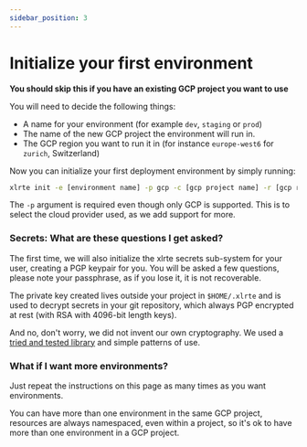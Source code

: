 ```yaml
---
sidebar_position: 3
---
```


# Initialize your first environment
**You should skip this if you have an existing GCP project you want to use**

You will need to decide the following things:

* A name for your environment (for example `dev`, `staging` or `prod`)
* The name of the new GCP project the environment will run in.
* The GCP region you want to run it in (for instance `europe-west6` for `zurich`, Switzerland)


Now you can initialize your first deployment environment by simply running:

```bash
xlrte init -e [environment name] -p gcp -c [gcp project name] -r [gcp region]
```

The `-p` argument is required even though only GCP is supported. This is to select the cloud provider used, as we add support for more.

### Secrets: What are these questions I get asked?
The first time, we will also initialize the xlrte secrets sub-system for your user, creating a PGP keypair for you. You will be asked a few questions, please note your passphrase, as if you lose it, it is not recoverable.

The private key created lives outside your project in `$HOME/.xlrte` and is used to decrypt secrets in your git repository, which always PGP encrypted at rest (with RSA with 4096-bit length keys).

And no, don't worry, we did not invent our own cryptography. We used a [tried and tested library](https://github.com/ProtonMail/gopenpgp) and simple patterns of use.

### What if I want more environments?
Just repeat the instructions on this page as many times as you want environments.

You can have more than one environment in the same GCP project, resources are always namespaced, even within a project, so it's ok to have more than one environment in a GCP project. 